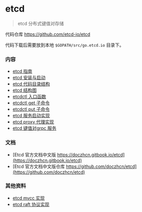 <!-- ---
title: etcd
date: 2019-03-12 12:35:33
category: src, etcd
--- -->

# etcd

> etcd 分布式键值对存储

代码仓库 https://github.com/etcd-io/etcd

代码下载后需要放到本地 `$GOPATH/src/go.etcd.io` 目录下。

### 内容

* [etcd 指南](/etcd/etcd_guide.md)
* [etcd 安装与启动](/etcd/etcd_startup.md)
* [etcd 代码目录结构](/etcd/etcd_code.md)
* [etcd 结构图](/etcd/etcd_structure.md)
* [etcdctl 入口函数](/etcd/etcd_etcdctl.md)
* [etcdctl get 子命令](/etcd/etcd_etcdctl_get.md)
* [etcdctl put 子命令](/etcd/etcd_etcdctl_put.md)
* [etcd 服务启动实现](/etcd/etcd_etcd.md)
* [etcd proxy 代理实现](/etcd/etcd_proxy.md)
* [etcd 键值对grpc 服务](/etcd/etcd_kvserver.md)

### 文档

- [Etcd 官方文档中文版 https://doczhcn.gitbook.io/etcd](https://doczhcn.gitbook.io/etcd)
- [Etcd 官方文档中文版仓库 https://github.com/doczhcn/etcd](https://github.com/doczhcn/etcd)

### 其他资料

- [etcd mvcc 实现](https://blog.betacat.io/post/mvcc-implementation-in-etcd/)
- [etcd raft 协议实现](https://blog.betacat.io/post/raft-implementation-in-etcd/)

